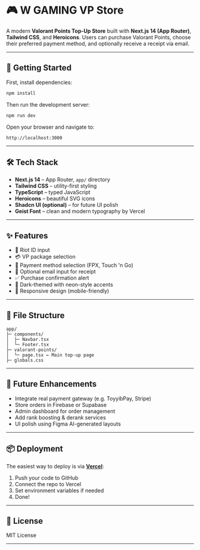# 🎮 W GAMING VP Store

A modern **Valorant Points Top-Up Store** built with **Next.js 14 (App Router)**, **Tailwind CSS**, and **Heroicons**. Users can purchase Valorant Points, choose their preferred payment method, and optionally receive a receipt via email.

---

## 🚀 Getting Started

First, install dependencies:

```bash
npm install
```

Then run the development server:

```bash
npm run dev
```

Open your browser and navigate to:

```
http://localhost:3000
```

---

## 🛠️ Tech Stack

* **Next.js 14** – App Router, `app/` directory
* **Tailwind CSS** – utility-first styling
* **TypeScript** – typed JavaScript
* **Heroicons** – beautiful SVG icons
* **Shadcn UI (optional)** – for future UI polish
* **Geist Font** – clean and modern typography by Vercel

---

## ✨ Features

* 💬 Riot ID input
* 💳 VP package selection
* 🧾 Payment method selection (FPX, Touch 'n Go)
* 📩 Optional email input for receipt
* ✅ Purchase confirmation alert
* 🎨 Dark-themed with neon-style accents
* 📱 Responsive design (mobile-friendly)

---

## 🧪 File Structure

```
app/
├─ components/
│  ├─ Navbar.tsx
│  └─ Footer.tsx
├─ valorant-points/
│  └─ page.tsx ← Main top-up page
├─ globals.css
```

---

## 🧠 Future Enhancements

* Integrate real payment gateway (e.g. ToyyibPay, Stripe)
* Store orders in Firebase or Supabase
* Admin dashboard for order management
* Add rank boosting & derank services
* UI polish using Figma AI-generated layouts

---

## 📦 Deployment

The easiest way to deploy is via **[Vercel](https://vercel.com/)**:

1. Push your code to GitHub
2. Connect the repo to Vercel
3. Set environment variables if needed
4. Done!

---

## 📄 License

MIT License

---

